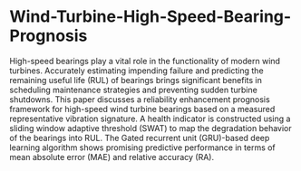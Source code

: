 # Wind-Turbine-High-Speed-Bearing-Prognosis

High-speed bearings play a vital role in the functionality of modern wind turbines. Accurately estimating impending failure and predicting the remaining useful life (RUL) of bearings brings significant benefits in scheduling maintenance strategies and preventing sudden turbine shutdowns. This paper discusses a reliability enhancement prognosis framework for high-speed wind turbine bearings based on a measured representative vibration signature. A health indicator is constructed using a sliding window adaptive threshold (SWAT) to map the degradation behavior of the bearings into RUL. The Gated recurrent unit (GRU)-based deep learning algorithm shows promising predictive performance in terms of mean absolute error (MAE) and relative accuracy (RA).
